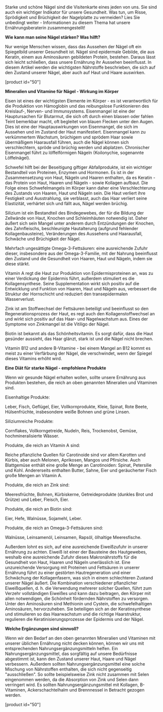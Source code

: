 <!-- wp:paragraph -->
<p>Starke und schöne Nägel sind die Visitenkarte eines jeden von uns. Sie&nbsp;sind auch ein wichtiger Indikator für unsere Gesundheit. Was tun, um Risse, Sprödigkeit und Brüchigkeit der Nagelplatte zu vermeiden? Lies Sie unbedingt weiter - Informationen zu diesem Thema hat unsere Ernährungsberaterin zusammengestellt!</p>
<!-- /wp:paragraph -->

<!-- wp:paragraph -->
<p><strong>Wie kann man seine Nägel stärken? Was hilft?</strong></p>
<!-- /wp:paragraph -->

<!-- wp:paragraph -->
<p>Nur wenige Menschen wissen, dass das Aussehen der Nägel oft ein Spiegelbild unserer Gesundheit ist. Nägel sind epidermale Gebilde, die aus Keratin, einem aus Aminosäuren gebildeten Protein, bestehen. Daraus lässt sich leicht schließen, dass unsere Ernährung ihr Aussehen beeinflusst. In diesem Artikel werden die wichtigsten Nährstoffe beschrieben, die sich auf den Zustand unserer Nägel, aber auch auf Haut und Haare auswirken.</p>
<!-- /wp:paragraph -->

<!-- wp:shortcode -->
[product id="50"]
<!-- /wp:shortcode -->

<!-- wp:paragraph -->
<p><strong>Mineralien und Vitamine für Nägel - Wirkung im Körper</strong></p>
<!-- /wp:paragraph -->

<!-- wp:paragraph -->
<p>Eisen ist eines der wichtigsten Elemente im Körper - es ist verantwortlich für die Produktion von Hämoglobin und das reibungslose Funktionieren des Kreislauf-, Nerven- und Immunsystems. Eisenmangel ist eine der Hauptursachen für Blutarmut, die sich oft durch einen blassen oder fahlen Teint bemerkbar macht, oft begleitet von blauen Flecken unter den Augen. Dies ist eine der Hauptauswirkungen von Eisenmangel, die sich im Aussehen und im Zustand der Haut manifestiert. Eisenmangel kann zu verkümmertem Wachstum, brüchigem und sprödem Haar sowie übermäßigem Haarausfall führen, auch die Nägel können sich verschlechtern, spröde und brüchig werden und abplatzen. Chronischer Eisenmangel führt zu löffelförmigen Nägeln (Koilonychie, sogenannte Löffelnägel).</p>
<!-- /wp:paragraph -->

<!-- wp:paragraph -->
<p>Schwefel hilft bei der Beseitigung giftiger Abfallprodukte, ist ein wichtiger Bestandteil von Proteinen, Enzymen und Hormonen. Es ist in der Zusammensetzung von Haut, Nägeln und Haaren enthalten, da es Keratin - das Protein von Haut, Haaren und Nägeln - sowie Kollagen aufbaut. Die Folge eines Schwefelmangels im Körper kann daher eine Verschlechterung des Zustands von Haaren, Haut und Nägeln sein. Die Haut verliert ihre Festigkeit und Ausstrahlung, sie verblasst, auch das Haar verliert seine Elastizität, verhärtet sich und fällt aus, Nägel werden brüchig.</p>
<!-- /wp:paragraph -->

<!-- wp:paragraph -->
<p>Silizium ist ein Bestandteil des Bindegewebes, der für die Bildung der Zellwände von Haut, Knochen und Schleimhäuten notwendig ist. Daher äußert sich sein Mangel unter anderem durch Entzündungen der Knochen, des Zahnfleischs, beschleunigte Hautalterung (aufgrund fehlender Kollagenbausteine), Veränderungen des Aussehens und Haarausfall, Schwäche und Brüchigkeit der Nägel.</p>
<!-- /wp:paragraph -->

<!-- wp:paragraph -->
<p>Mehrfach ungesättigte Omega-3-Fettsäuren: eine ausreichende Zufuhr dieser, insbesondere aus der Omega-3-Familie, mit der Nahrung beeinflusst den Zustand und die Gesundheit von Haaren, Haut und Nägeln, indem sie diese stärkt.</p>
<!-- /wp:paragraph -->

<!-- wp:paragraph -->
<p>Vitamin A regt die Haut zur Produktion von Epidermisproteinen an, was zu einer Verdickung der Epidermis führt, außerdem stimuliert es die Kollagensynthese. Seine Supplementation wirkt sich positiv auf die Entwicklung und Funktion von Haaren, Haut und Nägeln aus, verbessert die Struktur der Hornschicht und reduziert den transepidermalen Wasserverlust.</p>
<!-- /wp:paragraph -->

<!-- wp:paragraph -->
<p>Zink ist am Stoffwechsel der Fettsäuren beteiligt und beeinflusst so den Regenerationsprozess der Haut, es regt auch den Kollagenstoffwechsel an und wirkt sich positiv auf das Haar- und Nagelwachstum aus. Eines der Symptome von Zinkmangel ist die Vitiligo der Nägel.</p>
<!-- /wp:paragraph -->

<!-- wp:paragraph -->
<p>Biotin ist bekannt als das Schönheitsvitamin. Es sorgt dafür, dass die Haut gesünder aussieht, das Haar glänzt, stark ist und die Nägel nicht brechen.</p>
<!-- /wp:paragraph -->

<!-- wp:paragraph -->
<p>Vitamin B12 und andere B-Vitamine - bei einem Mangel an B12 kommt es meist zu einer Verfärbung der Nägel, die verschwindet, wenn der Spiegel dieses Vitamins erhöht wird.</p>
<!-- /wp:paragraph -->

<!-- wp:paragraph -->
<p><strong>Eine Diät für starke Nägel - empfohlene Produkte</strong></p>
<!-- /wp:paragraph -->

<!-- wp:paragraph -->
<p>Wenn wir gesunde Nägel erhalten wollen, sollte unsere Ernährung aus Produkten bestehen, die reich an oben genannten Mineralien und Vitaminen sind.</p>
<!-- /wp:paragraph -->

<!-- wp:paragraph -->
<p>Eisenhaltige Produkte:</p>
<!-- /wp:paragraph -->

<!-- wp:paragraph -->
<p>Leber, Fisch, Geflügel, Eier, Vollkornprodukte, Kleie, Spinat, Rote Beete, Hülsenfrüchte, insbesondere weiße Bohnen und grüne Linsen.</p>
<!-- /wp:paragraph -->

<!-- wp:paragraph -->
<p>Siliziumreiche Produkte:</p>
<!-- /wp:paragraph -->

<!-- wp:paragraph -->
<p>Cornflakes, Vollkorngetreide, Nudeln, Reis, Trockenobst, Gemüse, hochmineralisierte Wässer.</p>
<!-- /wp:paragraph -->

<!-- wp:paragraph -->
<p>Produkte, die reich an Vitamin A sind:</p>
<!-- /wp:paragraph -->

<!-- wp:paragraph -->
<p>Reiche pflanzliche Quellen für Carotinoide sind vor allem Karotten und Kürbis, aber auch Melonen, Aprikosen, Mangos und Pfirsiche. Auch Blattgemüse enthält eine große Menge an Carotinoiden: Spinat, Petersilie und Kohl. Andererseits enthalten Butter, Sahne, Eier und geräucherter Fisch große Mengen an Vitamin A.</p>
<!-- /wp:paragraph -->

<!-- wp:paragraph -->
<p>Produkte, die reich an Zink sind:</p>
<!-- /wp:paragraph -->

<!-- wp:paragraph -->
<p>Meeresfrüchte, Bohnen, Kürbiskerne, Getreideprodukte (dunkles Brot und Grütze) und Leber, Fleisch, Eier.</p>
<!-- /wp:paragraph -->

<!-- wp:paragraph -->
<p>Produkte, die reich an Biotin sind:</p>
<!-- /wp:paragraph -->

<!-- wp:paragraph -->
<p>Eier, Hefe, Walnüsse, Sojamehl, Leber.</p>
<!-- /wp:paragraph -->

<!-- wp:paragraph -->
<p>Produkte, die reich an Omega-3-Fettsäuren sind:</p>
<!-- /wp:paragraph -->

<!-- wp:paragraph -->
<p>Walnüsse, Leinsamenöl, Leinsamen, Rapsöl, ölhaltige Meeresfische.</p>
<!-- /wp:paragraph -->

<!-- wp:paragraph -->
<p>Außerdem lohnt es sich, auf eine ausreichende Eiweißzufuhr in unserer Ernährung zu achten. Eiweiß ist einer der Bausteine des Hautgewebes, weshalb eine ausreichende Zufuhr dieses Makronährstoffs für die Gesundheit von Haut, Haaren und Nägeln unerlässlich ist. Eine unzureichende Versorgung mit Proteinen und Fettsäuren in unserer Ernährung führt zu einer gestörten Hautregeneration und einer Schwächung der Kollagenfasern, was sich in einem schlechteren Zustand unserer Nägel äußert. Die Kombination verschiedener pflanzlicher Eiweißquellen, d. h. die Verwendung mehrerer solcher Quellen, führt zum Verzehr vollständigen Eiweißes und kann dazu beitragen, den Körper mit allen notwendigen, die Schönheit fördernden Nährstoffen zu versorgen. Unter den Aminosäuren sind Methionin und Cystein, die schwefelhaltigen Aminosäuren, hervorzuheben. Sie beteiligen sich an der Keratinsynthese und stimulieren so das Haarwachstum und die richtige Haarstruktur, regulieren die Keratinisierungsprozesse der Epidermis und der Nägel.</p>
<!-- /wp:paragraph -->

<!-- wp:paragraph -->
<p><strong>Welche Ergänzungen sind sinnvoll?</strong></p>
<!-- /wp:paragraph -->

<!-- wp:paragraph -->
<p>Wenn wir den Bedarf an den oben genannten Mineralien und Vitaminen mit unserer üblichen Ernährung nicht decken können, können wir uns mit entsprechenden Nahrungsergänzungsmitteln helfen. Ein Nahrungsergänzungsmittel, das sorgfältig auf unsere Bedürfnisse abgestimmt ist, kann den Zustand unserer Haut, Haare und Nägel verbessern. Außerdem sollten Nahrungsergänzungsmittel eine solche Mischung von Nährstoffen enthalten, die sich nicht gegenseitig "ausschließen". So sollte beispielsweise Zink nicht zusammen mit Selen eingenommen werden, da die Absorption von Zink und Selen dann verringert wird. Es sollten Nahrungsergänzungsmittel mit Kollagen, B-Vitaminen, Ackerschachtelhalm und Brennnessel in Betracht gezogen werden.</p>
<!-- /wp:paragraph -->

<!-- wp:shortcode -->
[product id="50"]
<!-- /wp:shortcode -->